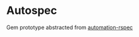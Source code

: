 # Autospec

Gem prototype abstracted from [automation-rspec](https://github.com/peijiehu/automation-rspec)